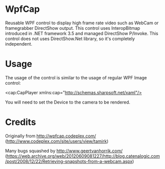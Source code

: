 WpfCap
======
Reusable WPF control to display high frame rate video such as WebCam or framegrabber DirectShow output. This control uses InteropBitmap introduced in .NET framework 3.5 and managed DirectShow P/Invoke. This control does not uses DirectShow.Net library, so it's completely independent.

Usage
====
The usage of the control is similar to the usage of regular WPF Image control:

&lt;cap:CapPlayer xmlns:cap="http://schemas.sharpsoft.net/xaml"/>

You will need to set the Device to the camera to be rendered.

Credits
=====
Originally from http://wpfcap.codeplex.com/ (http://www.codeplex.com/site/users/view/tamirk)

Many bugs squashed by http://www.geertvanhorrik.com/ (https://web.archive.org/web/20120609081227/http://blog.catenalogic.com/post/2008/12/22/Retrieving-snapshots-from-a-webcam.aspx)
